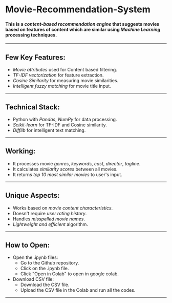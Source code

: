 # Movie-Recommendation-System

#### This is a *content-based recommendation engine* that suggests movies based on features of content which are similar using *Machine Learning* processing techniques.
------------------------------------------------------------------------

## Few Key Features:
- *Movie attributes* used for Content based filtering.
- *TF-IDF vectorization* for feature extraction.
- *Cosine Similarity* for measuring movie similarities.
- *Intelligent fuzzy matching* for movie title input.
------------------------------------------------------------------------

## Technical Stack:
- Python with *Pandas*, *NumPy* for data processing.
- *Scikit-learn* for TF-IDF and Cosine similarity.
- *Difflib* for intelligent text matching.
------------------------------------------------------------------------

## Working:
- It processes movie *genres*, *keywords*, *cast*, *director*, *tagline*.
- It calculates *similarity scores* between all movies.
- It returns *top 10 most similar movies* to user's input.
------------------------------------------------------------------------

## Unique Aspects:
- Works based on *movie content characteristics*.
- Doesn't require *user rating history*.
- Handles *misspelled movie names*.
- *Lightweight and efficient* algorithm.
------------------------------------------------------------------------

## How to Open:
- Open the .ipynb files:
  - Go to the Github repository.
  - Click on the .ipynb  file.
  - Click "Open in Colab" to open in google colab.
- Download CSV file:
  - Download the CSV file.
  - Upload the CSV file in the Colab and run all the codes.
------------------------------------------------------------------------
